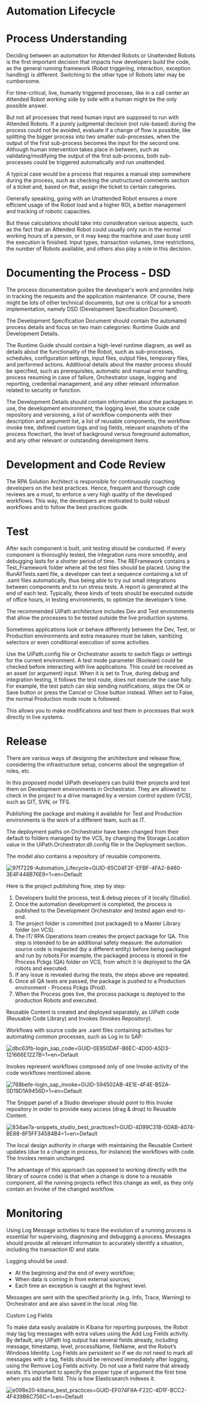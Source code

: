 ﻿# Automation Lifecycle

# Process Understanding

Deciding between an automation for Attended Robots or Unattended Robots is the first important decision that impacts how developers build the code, as the general running framework (Robot triggering, interaction, exception handling) is different. Switching to the other type of Robots later may be cumbersome.

For time-critical, live, humanly triggered processes, like in a call center an Attended Robot working side by side with a human might be the only possible answer.

But not all processes that need human input are supposed to run with Attended Robots. If a purely judgmental decision (not rule-based) during the process could not be avoided, evaluate if a change of flow is possible, like splitting the bigger process into two smaller sub-processes, when the output of the first sub-process becomes the input for the second one. Although human intervention takes place in between, such as validating/modifying the output of the first sub-process, both sub-processes could be triggered automatically and run unattended.

A typical case would be a process that requires a manual step somewhere during the process, such as checking the unstructured comments section of a ticket and, based on that, assign the ticket to certain categories.

Generally speaking, going with an Unattended Robot ensures a more efficient usage of the Robot load and a higher ROI, a better management and tracking of robotic capacities.

But these calculations should take into consideration various aspects, such as the fact that an Attended Robot could usually only run in the normal working hours of a person, or it may keep the machine and user busy until the execution is finished. Input types, transaction volumes, time restrictions, the number of Robots available, and others also play a role in this decision.

# Documenting the Process - DSD

The process documentation guides the developer's work and provides help in tracking the requests and the application maintenance. Of course, there might be lots of other technical documents, but one is critical for a smooth implementation, namely DSD (Development Specification Document).

The Development Specification Document should contain the automated process details and focus on two main categories: Runtime Guide and Development Details.

The Runtime Guide should contain a high-level runtime diagram, as well as details about the functionality of the Robot, such as sub-processes, schedules, configuration settings, input files, output files, temporary files, and performed actions. Additional details about the master process should be specified, such as prerequisites, automatic and manual error handling, process resuming in case of failure, Orchestrator usage, logging and reporting, credential management, and any other relevant information related to security or function.

The Development Details should contain information about the packages in use, the development environment, the logging level, the source code repository and versioning, a list of workflow components with their description and argument list, a list of reusable components, the workflow invoke tree, defined custom logs and log fields, relevant snapshots of the process flowchart, the level of background versus foreground automation, and any other relevant or outstanding development items.

# Development and Code Review

The RPA Solution Architect is responsible for continuously coaching developers on the best practices. Hence, frequent and thorough code reviews are a must, to enforce a very high quality of the developed workflows. This way, the developers are motivated to build robust workflows and to follow the best practices guide.

# Test

After each component is built, unit testing should be conducted. If every component is thoroughly tested, the integration runs more smoothly, and debugging lasts for a shorter period of time. The REFramework contains a Test_Framework folder where all the test files should be placed. Using the RunAllTests.xaml file, a developer can test a sequence containing a lot of .xaml files automatically, thus being able to try out small integrations between components and to run stress tests. A report is generated at the end of each test. Typically, these kinds of tests should be executed outside of office hours, in testing environments, to optimize the developer’s time.

The recommended UiPath architecture includes Dev and Test environments that allow the processes to be tested outside the live production systems.

Sometimes applications look or behave differently between the Dev, Test, or Production environments and extra measures must be taken, sanitizing selectors or even conditional execution of some activities.

Use the UiPath.config file or Orchestrator assets to switch flags or settings for the current environment. A test mode parameter (Boolean) could be checked before interacting with live applications. This could be received as an asset (or argument) input. When it is set to True, during debug and integration testing, it follows the test route, does not execute the case fully. For example, the test patch can skip sending notifications, skips the OK or Save button or press the Cancel or Close button instead. When set to False, the normal Production mode route is followed.

This allows you to make modifications and test them in processes that work directly in live systems.

# Release

There are various ways of designing the architecture and release flow, considering the infrastructure setup, concerns about the segregation of roles, etc.

In this proposed model UiPath developers can build their projects and test them on Development environments in Orchestrator. They are allowed to check in the project to a drive managed by a version control system (VCS), such as GIT, SVN, or TFS.

Publishing the package and making it available for Test and Production environments is the work of a different team, such as IT.

The deployment paths on Orchestrator have been changed from their default to folders managed by the VCS, by changing the Storage.Location value in the UiPath.Orchestrator.dll.config file in the Deployment section..

The model also contains a repository of reusable components.

![97f7228-Automation_Lifecycle=GUID-65C04F2F-EFBF-4FA2-8460-3E4F448B76E9=1=en=Default](/images/97f7228-Automation_Lifecycle=GUID-65C04F2F-EFBF-4FA2-8460-3E4F448B76E9=1=en=Default.jpg)

Here is the project publishing flow, step by step:

1. Developers build the process, test & debug pieces of it locally (Studio).
2. Once the automation development is completed, the process is published to the Development Orchestrator and tested again end-to-end.
3. The project folder is committed (not packaged) to a Master Library folder (on VCS).
4. The IT/ RPA Operations team creates the project package for QA. This step is intended to be an additional safety measure: the automation source code is inspected (by a different entity) before being packaged and run by robots.For example, the packaged process is stored in the Process Pckgs (QA) folder on VCS, from which it is deployed to the QA robots and executed.
5. If any issue is revealed during the tests, the steps above are repeated.
6. Once all QA tests are passed, the package is pushed to a Production environment - Process Pckgs (Prod).
7. When the Process goes live, the process package is deployed to the production Robots and executed.

Reusable Content is created and deployed separately, as UiPath code (Reusable Code Library) and Invokes (Invokes Repository).

Workflows with source code are .xaml files containing activities for automating common processes, such as Log in to SAP:

![dbc63fb-login_sap_code=GUID-0E950DAF-B6EC-4D00-A5D3-121666E1227B=1=en=Default](/images/dbc63fb-login_sap_code=GUID-0E950DAF-B6EC-4D00-A5D3-121666E1227B=1=en=Default.png)

Invokes represent workflows composed only of one Invoke activity of the code workflows mentioned above.

![768befe-login_sap_invoke=GUID-594502AB-4E1E-4F4E-B52A-0D19D1A9456D=1=en=Default](/images/768befe-login_sap_invoke=GUID-594502AB-4E1E-4F4E-B52A-0D19D1A9456D=1=en=Default.png)

The Snippet panel of a Studio developer should point to this Invoke repository in order to provide easy access (drag & drop) to Reusable Content.

![834ae7a-snippets_studio_best_practices1=GUID-4D99C318-0DAB-4074-BE88-8F5FF34584B4=1=en=Default](/images/834ae7a-snippets_studio_best_practices1=GUID-4D99C318-0DAB-4074-BE88-8F5FF34584B4=1=en=Default.png)

The local design authority in charge with maintaining the Reusable Content updates (due to a change in process, for instance) the workflows with code. The Invokes remain unchanged.

The advantage of this approach (as opposed to working directly with the library of source code) is that when a change is done to a reusable component, all the running projects reflect this change as well, as they only contain an Invoke of the changed workflow.

# Monitoring

Using Log Message activities to trace the evolution of a running process is essential for supervising, diagnosing and debugging a process. Messages should provide all relevant information to accurately identify a situation, including the transaction ID and state.

Logging should be used:

* At the beginning and the end of every workflow;
* When data is coming in from external sources;
* Each time an exception is caught at the highest level.

Messages are sent with the specified priority (e.g. Info, Trace, Warning) to Orchestrator and are also saved in the local .nlog file.

Custom Log Fields

To make data easily available in Kibana for reporting purposes, the Robot may tag log messages with extra values using the Add Log Fields activity. By default, any UiPath log output has several fields already, including message, timestamp, level, processName, fileName, and the Robot’s Windows Identity. Log Fields are persistent so if we do not need to mark all messages with a tag, fields should be removed immediately after logging, using the Remove Log Fields activity. Do not use a field name that already exists. It’s important to specify the proper type of argument the first time when you add the field. This is how Elasticsearch indexes it.

![e098e20-kibana_best_practices=GUID-EF074F9A-F22C-4D1F-BCC2-4F439B6C756C=1=en=Default](/images/e098e20-kibana_best_practices=GUID-EF074F9A-F22C-4D1F-BCC2-4F439B6C756C=1=en=Default.png)
